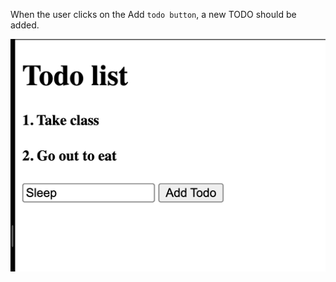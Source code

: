 When the user clicks on the Add `todo button`, a new TODO should be added.


![assignment1-images](./1.png)